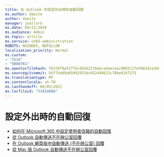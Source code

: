 ```yaml
---
title: 在 Outlook 中設定外出時的自動回復
ms.author: daeite
author: daeite
manager: joallard
ms.date: 04/21/2020
ms.audience: Admin
ms.topic: article
ms.service: o365-administration
ROBOTS: NOINDEX, NOFOLLOW
localization_priority: Normal
ms.custom:
- "3514"
- "9000761"
ms.openlocfilehash: fb378f0a51ff4cdd16227bbeca4aeceac0002c27e5982d1a2bb25579dc2cd21b
ms.sourcegitcommit: b5f7da89a650d2915dc652449623c78be6247175
ms.translationtype: MT
ms.contentlocale: zh-TW
ms.lasthandoff: 08/05/2021
ms.locfileid: "53924688"
---
```

# <a name="set-up-out-of-office-automatic-replies"></a>設定外出時的自動回復

- [如何在 Microsoft 365 中設定使用者信箱的自動回復](https://docs.microsoft.com/exchange/troubleshoot/configure-mailboxes/set-automatic-replies)
- [從 Outlook 自動傳送不在辦公室回覆](https://support.office.com/article/9742f476-5348-4f9f-997f-5e208513bd67)
- [在 Outlook 網頁版中自動傳送 (不在辦公室) 回覆](https://support.office.com/article/0c193ab0-b9e1-4058-84be-a5b014242290)
- [從 Mac 版 Outlook 自動傳送不在辦公室回覆](https://support.office.com/article/4e07ab75-beda-4f9e-bcdc-44471ebacdee)